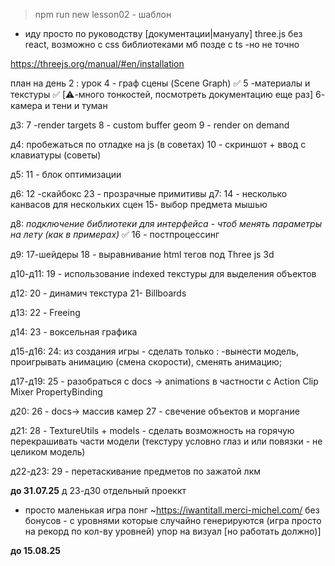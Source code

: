 > npm run new lesson02 - шаблон 

- иду просто по руководству [документации|мануалу] three.js 
без react, возможно с css библиотеками мб позде с ts -но не точно


https://threejs.org/manual/#en/installation

план на день 2 :
урок 4 - граф сцены (Scene Graph) ✅
5 -материалы и текстуры ✅ [⚠️-много тонкостей, посмотреть документацию еще раз]
6- камера и тени и туман

д3:
7 -render targets
8 - custom buffer geom
9 - render on demand

д4:
пробежаться по отладке на js (в советах)
10 - скриншот + ввод с клавиатуры (советы)

д5:
11 - блок оптимизации

д6:
12 -скайбокс
23 - прозрачные примитивы
д7:
14 - несколько канвасов для нескольких сцен
15- выбор предмета мышью

д8:
*подключение библиотеки для интерфейса - чтоб менять параметры на лету (как в примерах)* ✅
16 - постпроцессинг

д9:
17-шейдеры
18 - выравнивание html тегов под Three js 3d

д10-д11:
19 - использование indexed текстуры для выделения объектов

д12:
20 - динамич текстура
21- Billboards

д13:
22  - Freeing 

д14:
23 - воксельная графика

д15-д16:
24: из создания игры - сделать только :
-вынести модель, проигрывать анимацию (смена скорости), сменять анимацию;

д17-д19:
25 - разобраться с docs -> animations в частности с Action Clip Mixer PropertyBinding

д20:
26 - docs-> массив камер 
27 - свечение объектов и моргание

д21:
 28  - TextureUtils + models - сделать возможность на горячую перекрашивать части модели (текстуру условно глаз и или повязки - не целиком модель)

д22-д23:
29 - перетаскивание предметов по зажатой лкм



____до 31.07.25____
д 23-д30
отдельный проеккт 
- просто маленькая игра понг ~https://iwantitall.merci-michel.com/ 
без бонусов - с уровнями которые случайно генерируются (игра просто на рекорд по кол-ву уровней) упор на визуал [но работать должно)] 

____до 15.08.25____